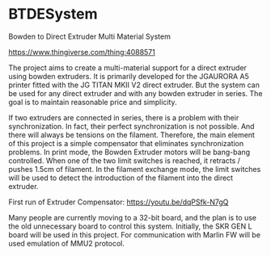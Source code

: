 # BTDESystem
Bowden to Direct Extruder Multi Material System

https://www.thingiverse.com/thing:4088571

The project aims to create a multi-material support for a direct extruder using bowden extruders.
It is primarily developed for the JGAURORA A5 printer fitted with the JG TITAN MKII V2 direct extruder.
But the system can be used for any direct extruder and with any bowden extruder in series. 
The goal is to maintain reasonable price and simplicity.

If two extruders are connected in series, there is a problem with their synchronization.
In fact, their perfect synchronization is not possible. And there will always be tensions on the filament.
Therefore, the main element of this project is a simple compensator that eliminates synchronization problems.
In print mode, the Bowden Extruder motors will be bang-bang controlled. When one of the two limit switches is reached,
it retracts / pushes 1.5cm of filament. In the filament exchange mode, the limit switches will be used to detect 
the introduction of the filament into the direct extruder.

First run of Extruder Compensator: https://youtu.be/dqPSfk-N7gQ

Many people are currently moving to a 32-bit board, and the plan is to use the old unnecessary board to control this system.
Initially, the SKR GEN L board will be used in this project. 
For communication with Marlin FW will be used emulation of MMU2 protocol.
